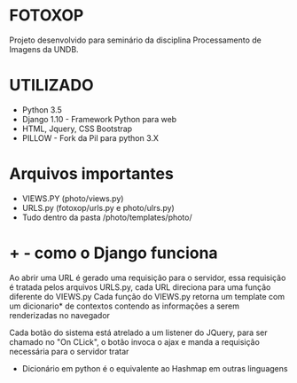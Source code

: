 # FOTOXOP

Projeto desenvolvido para seminário da disciplina Processamento de Imagens da UNDB.

# UTILIZADO

- Python 3.5
- Django 1.10 - Framework Python para web
- HTML, Jquery, CSS Bootstrap
- PILLOW - Fork da Pil para python 3.X


# Arquivos importantes

- VIEWS.PY (photo/views.py)
- URLS.py (fotoxop/urls.py e photo/ulrs.py)
- Tudo dentro da pasta /photo/templates/photo/

# + - como o Django funciona

Ao abrir uma URL é gerado uma requisição para o servidor, essa requisição é tratada pelos arquivos URLS.py, cada URL direciona para uma função diferente do VIEWS.py
Cada função do VIEWS.py retorna um template com um dicionario* de contextos contendo as informações a serem renderizadas no navegador

Cada botão do sistema está atrelado a um listener do JQuery, para ser chamado no "On CLick", o botão invoca o ajax e manda a requisição necessária para o servidor tratar

* Dicionário em python é o equivalente ao Hashmap em outras linguagens
